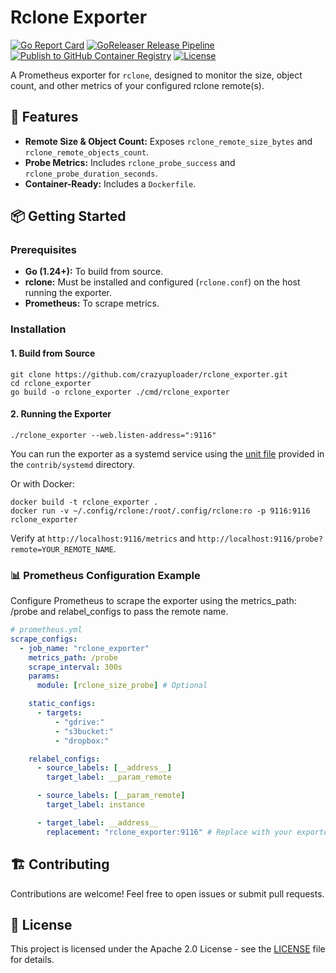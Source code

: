 # Rclone Exporter

[![Go Report Card](https://goreportcard.com/badge/github.com/crazyuploader/rclone_exporter)](https://goreportcard.com/report/github.com/crazyuploader/rclone_exporter)
[![GoReleaser Release Pipeline](https://github.com/crazyuploader/rclone_exporter/actions/workflows/build-and-release.yml/badge.svg)](https://github.com/crazyuploader/rclone_exporter/actions/workflows/build-and-release.yml)
[![Publish to GitHub Container Registry](https://github.com/crazyuploader/rclone_exporter/actions/workflows/docker-publish.yml/badge.svg)](https://github.com/crazyuploader/rclone_exporter/actions/workflows/docker-publish.yml)
[![License](https://img.shields.io/badge/License-Apache%202.0-blue.svg)](LICENSE)

A Prometheus exporter for `rclone`, designed to monitor the size, object count, and other metrics of your configured rclone remote(s).

## 🚀 Features

- **Remote Size & Object Count:** Exposes `rclone_remote_size_bytes` and `rclone_remote_objects_count`.
- **Probe Metrics:** Includes `rclone_probe_success` and `rclone_probe_duration_seconds`.
- **Container-Ready:** Includes a `Dockerfile`.

## 📦 Getting Started

### Prerequisites

- **Go (1.24+):** To build from source.
- **rclone:** Must be installed and configured (`rclone.conf`) on the host running the exporter.
- **Prometheus:** To scrape metrics.

### Installation

#### 1. Build from Source

```code
git clone https://github.com/crazyuploader/rclone_exporter.git
cd rclone_exporter
go build -o rclone_exporter ./cmd/rclone_exporter
```

#### 2. Running the Exporter

```code
./rclone_exporter --web.listen-address=":9116"
```

You can run the exporter as a systemd service using the [unit file](contrib/systemd/rclone_exporter.service) provided in the `contrib/systemd` directory.

Or with Docker:

```code
docker build -t rclone_exporter .
docker run -v ~/.config/rclone:/root/.config/rclone:ro -p 9116:9116 rclone_exporter
```

Verify at `http://localhost:9116/metrics` and `http://localhost:9116/probe?remote=YOUR_REMOTE_NAME`.

### 📊 Prometheus Configuration Example

Configure Prometheus to scrape the exporter using the metrics_path: /probe and relabel_configs to pass the remote name.

```yaml
# prometheus.yml
scrape_configs:
  - job_name: "rclone_exporter"
    metrics_path: /probe
    scrape_interval: 300s
    params:
      module: [rclone_size_probe] # Optional

    static_configs:
      - targets:
          - "gdrive:"
          - "s3bucket:"
          - "dropbox:"

    relabel_configs:
      - source_labels: [__address__]
        target_label: __param_remote

      - source_labels: [__param_remote]
        target_label: instance

      - target_label: __address__
        replacement: "rclone_exporter:9116" # Replace with your exporter's host:port
```

## 🏗️ Contributing

Contributions are welcome! Feel free to open issues or submit pull requests.

## 📄 License

This project is licensed under the Apache 2.0 License - see the [LICENSE](LICENSE) file for details.
